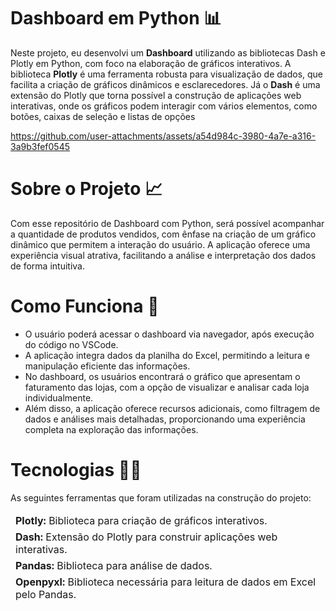 # Dashboard em Python 📊
Neste projeto, eu desenvolvi um **Dashboard** utilizando as bibliotecas Dash e Plotly em Python, com foco na elaboração de gráficos interativos. A biblioteca **Plotly** é uma ferramenta robusta para visualização de dados, que facilita a criação de gráficos dinâmicos e esclarecedores. Já o **Dash** é uma extensão do Plotly que torna possível a construção de aplicações web interativas, onde os gráficos podem interagir com vários elementos, como botões, caixas de seleção e listas de opções


https://github.com/user-attachments/assets/a54d984c-3980-4a7e-a316-3a9b3fef0545


# Sobre o Projeto 📈 
Com esse repositório de Dashboard com Python, será possível acompanhar a quantidade de produtos vendidos, com ênfase na criação de um gráfico dinâmico que permitem a interação do usuário. A aplicação oferece uma experiência visual atrativa, facilitando a análise e interpretação dos dados de forma intuitiva.

# Como Funciona 📌
<div>
  <ul>
    <li>O usuário poderá acessar o dashboard via navegador, após execução do código no VSCode.
    <li>A aplicação integra dados da planilha do Excel, permitindo a leitura e manipulação eficiente das informações. 
    <li>No dashboard, os usuários encontrará o gráfico que apresentam o faturamento das lojas, com a opção de visualizar e analisar cada loja individualmente.
    <li>Além disso, a aplicação oferece recursos adicionais, como filtragem de dados e análises mais detalhadas, proporcionando uma experiência completa na exploração das informações.      
    </li>  
  </ul>
</div>

# Tecnologias 👩‍💻
As seguintes ferramentas que foram utilizadas na construção do projeto:
<table>
  <thead>
    <td> <b>Plotly:</b> Biblioteca para criação de gráficos interativos.</td>
  </thead>
  <tbody>
    <thead>
      <td> <b>Dash:</b> Extensão do Plotly para construir aplicações web interativas.</td>
    </thead>
    <thead>
      <td> <b>Pandas:</b> Biblioteca para análise de dados.</td>
    <thead>
      <td> <b>Openpyxl:</b> Biblioteca necessária para leitura de dados em Excel pelo Pandas.</td>
    </thead>
  </tbody>
</table>
